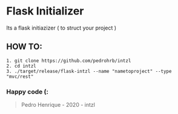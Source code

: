 # Flask Initializer

Its a flask initiazizer ( to struct your project )

## HOW TO:

```
1. git clone https://github.com/pedrohrb/intzl
2. cd intzl
3. ./target/release/flask-intzl --name "nametoproject" --type "mvc/rest"
```

### Happy code (:


> Pedro Henrique - 2020 - intzl
